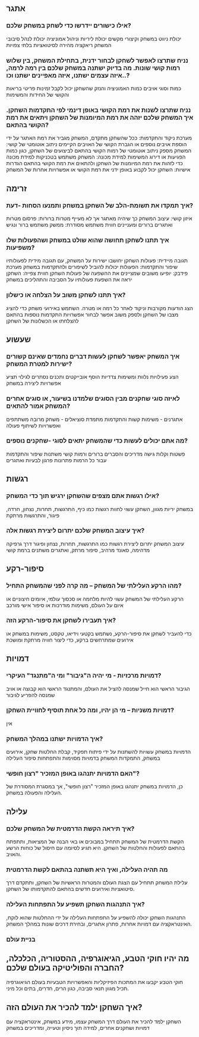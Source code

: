 

## אתגר
### אילו כישורים יידרשו כדי לשחק במשחק שלכם?

יכולת ניווט במשחק וקיצורי מקשים
יכולת ליריות וניהול אמוניציה
יכולת לנהל סיבובי המשחק
ריאקציה מהירה לסיטואציות בלתי צפויות

### נניח שתרצו לאפשר לשחקן לבחור ידנית, בתחילת המשחק, בין שלוש רמות קושי שונות. מה בדיוק ישתנה במשחק שלכם בין רמה לרמה, איזה עצמים ישתנו, איזה מאפיינים ישתנו וכו..?

כמות וסוגי אויבים
כמות האמוניציה והנזק שהשחקן יכול לקבל
זמינות פריטי בריאות והקושי של החידות והמשימות

### נניח שתרצו לשנות את רמת הקושי באופן דינמי לפי התקדמות השחקן. איך המשחק שלכם יזהה את רמת המיומנות של השחקן ויתאים את רמת הקושי בהתאם?

מערכת ניקוד והתקדמות: ככל שהשחקן מתקדם, המשחק מגביר את רמת האתגר על ידי הוספת אויבים נוספים או הגברת הקושי של האויבים הקיימים
ניתוב אוטומטי של קושי: המשחק מספק ניתוב אוטומטי של רמות הקושי בהתאם לביצועים של השחקן, כגון כמות הפגיעות או דירוג המשימות
למידת מכונה: המשחק משתמש בטכניקות למידת מכונה כדי לזהות את רמת המיומנות של השחקן ולהתאים את רמת הקושי בהתאם
הגדרות אישיות: השחקן יכול לקבוע באופן ידני את רמת הקושי או אפשרויות אחרות של המשחק

## זרימה
### איך תמקדו את תשומת-הלב של השחקן במשחק ותמנעו הסחות -דעת?

איזון קושי: עיצוב המשחק כך שיהיה מאתגר אך לא מעייף
מטרות ברורות: פרסום מטרות ואתגרים ברורים ומעניינים
חווית משתמש מסודרת: ממשק משתמש ברור ונגיש

### איך תתנו לשחקן תחושה שהוא שולט במשחק ושהפעולות שלו משפיעות?

תגובה מיידית: פעולות השחקן יחושבו ישירות על המשחק, עם תגובה מידית לפעולותיו
שיפור והתקדמות: הפעולות יכולות להוביל לשיפורים ולהתקדמות במשחק
מערכת פידבק: יופיעו משובים שמציינים את ההשפעה של פעולות השחקן
חווית צפייה: השחקן יראה את השפעת פעולותיו על הסביבה והתהליכים במשחק



### איך תתנו לשחקן משוב על הצלחה או כישלון?

הצג הודעות מקורבות וניקוד לאחר כל רמה או מטרה.
השתמש באירועי משחק כדי להציג מצבו של השחקן ולספק משוב
אפשר לבחור אפשרויות התקדמות נוספות בהתאם להצלחתו או הכשלונות של השחקן

## שעשוע

### איך המשחק יאפשר לשחקן לעשות דברים נחמדים שאינם קשורים ישירות למטרת המשחק?

הצע פעילויות נלוות ומשימות צדדיות
הוסף אובייקטים ותכנים נסתרים לגילוי
תציע אפשרויות ליצירה במשחק

### לאיזה סוגי שחקנים מבין הסוגים שלמדנו בשיעור, או סוגים אחרים המשחק אמור להתאים?

אתגרנים - משימות קשות והתקדמות מתמדת
סוציאלים - משחק מרובה משתתפים ואפשרויות לשיתוף פעולה

### מה אתם יכולים לעשות כדי שהמשחק יתאים לסוגי -שחקנים נוספים?

פשטות וקלות גישה
מדריכים והסברים ברורים
ורמות קושי משתנות שיפור והתקדמות עבור כל הרמות
פתרונות פרגון לבעיות ואתגרים

## רגשות
### אילו רגשות אתם מצפים שהשחקן ירגיש תוך כדי המשחק?

במשחק יריות מגוון, השחקן עשוי לחוות רגשות כמו כיף, התרגשות, תחרות, נצחון, חרדה, פיגור, והתרגשות מרתקת

### איך עיצוב המשחק שלכם יתרום ליצירת רגשות אלה?

עיצוב המשחק יתרום ליצירת רגשות כמו התרגשות, תחרות, נצחון ופיגור דרך גרפיקה מדהימה, סאונד מרהיב, סיפור מרתק, ואתגרים משתנים ברמת קושי

## סיפור-רקע

### מהו הרקע העלילתי של המשחק – מה קרה לפני שהמשחק התחיל?

הרקע העלילתי של המשחק עשוי להיות מלחמה או סכסוך עולמי, איומים חיצוניים או איום על העולם, משימות מודרכות או סיפור אישי מורכב

### איך תעבירו לשחקן את סיפור-הרקע הזה?

כדי להעביר לשחקן את סיפור-הרקע, נשתמש בקטעי וידיאו, טקסט, משימות במשחק או אירועים שמתרחשים ברקע, כדי ליצור חוויה מרתקת ומושכת

## דמויות

### דמויות מרכזיות - מי יהיה ה"גיבור" ומי ה"מתנגד" העיקרי?

הגיבור הראשי הוא חייל שמנסה להציל את העולם, והמתנגד הראשי הוא קבוצה או אויב שמנסה להפריע לגיבור

### דמויות משניות – מי הן יהיו, ומה כל אחת תוסיף לחוויית השחקן?

אין

### איך הדמויות ישתנו במהלך המשחק?

הדמויות במשחק עשויות להשתנות על ידי פיתוח תפקיד, קבלת החלטות שחקן, אירועים במשחק, התמקדות המשחק בדמויות מסוימות והתפתחות סיפור העלילה

### האם הדמויות יתנהגו באופן המזכיר "רצון חופשי"?

כן, הדמויות במשחק יתנהגו באופן המזכיר "רצון חופשי", אך במסגרת המסודרת של העלילה והפעולה במשחק.

## עלילה

### איך תיראה הקשת הדרמטית של המשחק שלכם?

הקשת הדרמטית של המשחק תתחיל במבוכים או באי הבנה של המציאות, ותתפתח בהתאם לפעולות והחלטות של השחקן. היא תגיע לסיומה עם חיסול של כוחות הרשע והאויב.

### מה תהיה העלילה, ואיך היא תשתנה בהתאם לקשת הדרמטית

עלילת המשחק תתחיל עם הצגת העולם והמטרות הראשיות של השחקן, ותתקדם דרך סיטואציות ואירועים חדשים בהתאם להתקדמותו של השחקן.

### איך התנהגות השחקן תשפיע על התפתחות העלילה?

התנהגות השחקן יכולה להשפיע על התפתחות העלילה על ידי ההחלטות שהוא לוקח, האינטראקציה עם דמויות אחרות, פתרון אתגרים, ובחירת דרכים שונות במהלך המשחק.

### בניית עולם

## מה יהיו חוקי הטבע, הגיאוגרפיה, ההסטוריה, הכלכלה, החברה והפוליטיקה בעולם שלכם?

חוקי הטבע יקבעו את המתכות הפיזיקליות והאפשרויות הטבעיות בעולם
הגיאוגרפיה תכיל מגוון תנאי סביבה, כגון הרים, חדרים, בתים וכל מיני.

## איך השחקן ילמד להכיר את העולם הזה?

השחקן ילמד להכיר את העולם דרך המשחק עצמו, מידע במשחק, אינטראקציה עם דמויות ושחקנים אחרים, למידה תוך ניסיון וטעייה, ומדריכים במשחק







